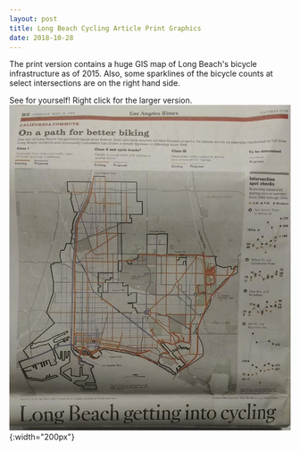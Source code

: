 ```yaml
---
layout: post
title: Long Beach Cycling Article Print Graphics
date: 2018-10-28
---
```


The print version contains a huge GIS map of Long Beach's bicycle infrastructure as of 2015. Also, some sparklines of the bicycle counts at select intersections are on the right hand side. 

See for yourself! Right click for the larger version.
![the graphics](https://raw.githubusercontent.com/leecourt98/leecourt98.github.io/master/_posts/longbeach_print_visuals_r.jpg){:width="200px"}
